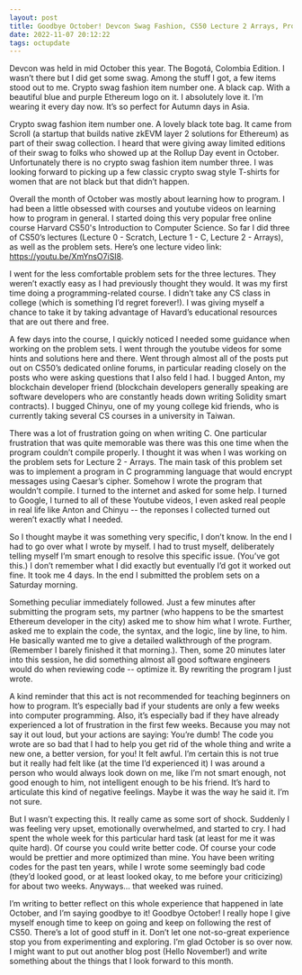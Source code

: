```yaml
---
layout: post
title: Goodbye October! Devcon Swag Fashion, CS50 Lecture 2 Arrays, Problem Sets
date: 2022-11-07 20:12:22
tags: octupdate
---
```


Devcon was held in mid October this year. The Bogotá, Colombia Edition. I wasn’t there but I did get some swag. Among the stuff I got, a few items stood out to me. Crypto swag fashion item number one. A black cap. With a beautiful blue and purple Ethereum logo on it. I absolutely love it. I’m wearing it every day now. It’s so perfect for Autumn days in Asia.

Crypto swag fashion item number one. A lovely black tote bag. It came from Scroll (a startup that builds native zkEVM layer 2 solutions for Ethereum) as part of their swag collection. I heard that were giving away limited editions of their swag to folks who showed up at the Rollup Day event in October. Unfortunately there is no crypto swag fashion item number three. I was looking forward to picking up a few classic crypto swag style T-shirts for women that are not black but that didn’t happen. 

Overall the month of October was mostly about learning how to program. I had been a little obsessed with courses and youtube videos on learning how to program in general. I started doing this very popular free online course Harvard CS50's Introduction to Computer Science. So far I did three of CS50’s lectures (Lecture 0 - Scratch, Lecture 1 - C, Lecture 2 - Arrays), as well as the problem sets. Here’s one lecture video link: https://youtu.be/XmYnsO7iSI8.

I went for the less comfortable problem sets for the three lectures. They weren’t exactly easy as I had previously thought they would. It was my first time doing a programming-related course. I didn’t take any CS class in college (which is something I’d regret forever!). I was giving myself a chance to take it by taking advantage of Havard’s educational resources that are out there and free.

A few days into the course, I quickly noticed I needed some guidance when working on the problem sets. I went through the youtube videos for some hints and solutions here and there. Went through almost all of the posts put out on CS50’s dedicated online forums, in particular reading closely on the posts who were asking questions that I also feld I had. I bugged Anton, my blockchain developer friend (blockchain developers generally speaking are software developers who are constantly heads down writing Solidity smart contracts). I bugged Chinyu, one of my young college kid friends, who is currently taking several CS courses in a university in Taiwan.

There was a lot of frustration going on when writing C. One particular frustration that was quite memorable was there was this one time when the program couldn’t compile properly. I thought it was when I was working on the problem sets for Lecture 2 - Arrays. The main task of this problem set was to implement a program in C programming language that would encrypt messages using Caesar’s cipher. Somehow I wrote the program that wouldn’t compile. I turned to the internet and asked for some help. I turned to Google, I turned to all of these Youtube videos, I even asked real people in real life like Anton and Chinyu -- the reponses I collected turned out weren’t exactly what I needed.

So I thought maybe it was something very specific, I don’t know. In the end I had to go over what I wrote by myself. I had to trust myself, deliberately telling myself I’m smart enough to resolve this specific issue. (You’ve got this.) I don’t remember what I did exactly but eventually I’d got it worked out fine. It took me 4 days. In the end I submitted the problem sets on a Saturday morning.

Something peculiar immediately followed. Just a few minutes after submitting the program sets, my partner (who happens to be the smartest Ethereum developer in the city) asked me to show him what I wrote. Further, asked me to explain the code, the syntax, and the logic, line by line, to him. He basically wanted me to give a detailed walkthrough of the program. (Remember I barely finished it that morning.). Then, some 20 minutes later into this session, he did something almost all good software engineers would do when reviewing code -- optimize it. By rewriting the program I just wrote. 

A kind reminder that this act is not recommended for teaching beginners on how to program. It’s especially bad if your students are only a few weeks into computer programming. Also, it’s especially bad if they have already experienced a lot of frustration in the first few weeks. Because you may not say it out loud, but your actions are saying: You’re dumb! The code you wrote are so bad that I had to help you get rid of the whole thing and write a new one, a better version, for you! It felt awful. I’m certain this is not true but it really had felt like (at the time I’d experienced it) I was around a person who would always look down on me, like I’m not smart enough,  not good enough to him, not intelligent enough to be his friend. It’s hard to articulate this kind of negative feelings. Maybe it was the way he said it. I’m not sure.

But I wasn’t expecting this. It really came as some sort of shock. Suddenly I was feeling very upset, emotionally overwhelmed, and started to cry. I had spent the whole week for this particular hard task (at least for me it was quite hard). Of course you could write better code. Of course your code would be prettier and more optimized than mine. You have been writing codes for the past ten years, while I wrote some seemingly bad code (they’d looked good, or at least looked okay, to me before your criticizing) for about two weeks. Anyways… that weeked was ruined.

I’m writing to better reflect on this whole experience that happened in late October, and I’m saying goodbye to it! Goodbye October! I really hope I give myself enough time to keep on going and keep on following the rest of CS50. There’s a lot of good stuff in it. Don’t let one not-so-great experience stop you from experimenting and exploring. I’m glad October is so over now. I might want to put out another blog post (Hello November!) and write something about the things that I look forward to this month. 

